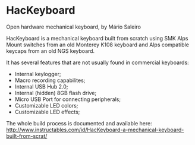 # HacKeyboard

Open hardware mechanical keyboard, by Mário Saleiro

HacKeyboard is a mechanical keyboard built from scratch using SMK Alps Mount switches from an old Monterey K108 keyboard and Alps compatible keycaps from an old NGS keyboard.

It has several features that are not usually found in commercial keyboards:
- Internal keylogger;
- Macro recording capabilites;
- Internal USB Hub 2.0;
- Internal (hidden) 8GB flash drive;
- Micro USB Port for connecting peripherals;
- Customizable LED colors;
- Customizable LED effects;

The whole build process is documented and available here: http://www.instructables.com/id/HacKeyboard-a-mechanical-keyboard-built-from-scrat/

